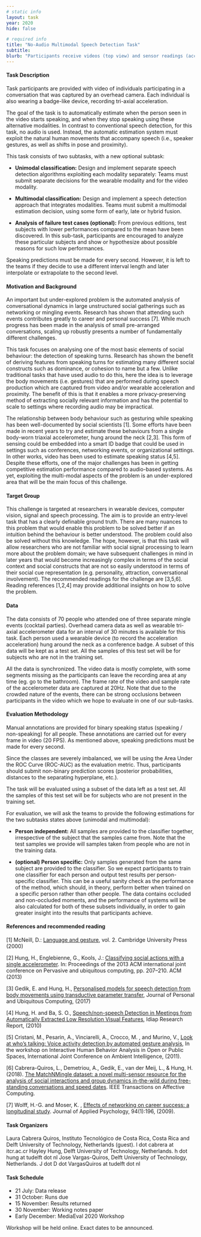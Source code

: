 ```yaml
---
# static info
layout: task
year: 2020
hide: false

# required info
title: "No-Audio Multimodal Speech Detection Task"
subtitle:
blurb: "Participants receive videos (top view) and sensor readings (acceleration and proximity) of people having conversations in a natural social setting and are required to detect speaking turns. No audio signal is available for use. The task encourages research on better privacy preservation during recordings made to study social interactions, and has the potential to scale to settings where recording audio may be impractical."
---
```


<!-- # please respect the structure below-->


#### Task Description

Task participants are provided with video of individuals participating in a conversation that was captured by an overhead camera. Each individual is also wearing a badge-like device, recording tri-axial acceleration.

The goal of the task is to automatically estimate when the person seen in the video starts speaking, and when they stop speaking using these alternative modalities. In contrast to conventional speech detection, for this task, no audio is used. Instead, the automatic estimation system must exploit the natural human movements that accompany speech (i.e., speaker gestures, as well as shifts in pose and proximity).

This task consists of two subtasks, with a new optional subtask:

* **Unimodal classification:** Design and implement separate speech detection algorithms exploiting each modality separately: Teams must submit separate decisions for the wearable modality and for the video modality.

* **Multimodal classification:** Design and implement a speech detection approach that integrates modalities. Teams must submit a multimodal estimation decision, using some form of early, late or hybrid fusion.

* **Analysis of failure test cases (optional):** From previous editions, test subjects with lower performances compared to the mean have been discovered. In this sub-task, participants are encouraged to analyze these particular subjects and show or hypothesize about possible reasons for such low performances. 

Speaking predictions must be made for every second. However, it is left to the teams if they decide to use a different interval length and later interpolate or extrapolate to the second level.


#### Motivation and Background

An important but under-explored problem is the automated analysis of conversational dynamics in large unstructured social gatherings such as networking or mingling events. Research has shown that attending such events contributes greatly to career and personal success [7]. While much progress has been made in the analysis of small pre-arranged conversations, scaling up robustly presents a number of fundamentally different challenges.

This task focuses on analysing one of the most basic elements of social behaviour: the detection of speaking turns. Research has shown the benefit of deriving features from speaking turns for estimating many different social constructs such as dominance, or cohesion to name but a few. Unlike traditional tasks that have used audio to do this, here the idea is to leverage the body movements (i.e. gestures) that are performed during speech production which are captured from video and/or wearable acceleration and proximity. The benefit of this is that it enables a more privacy-preserving method of extracting socially relevant information and has the potential to scale to settings where recording audio may be impractical.

The relationship between body behaviour such as gesturing while speaking has been well-documented by social scientists [1]. Some efforts have been made in recent years to try and estimate these behaviours from a single body-worn triaxial accelerometer, hung around the neck [2,3]. This form of sensing could be embedded into a smart ID badge that could be used in settings such as conferences, networking events, or organizational settings. In other works, video has been used to estimate speaking status [4,5]. Despite these efforts, one of the major challenges has been in getting competitive estimation performance compared to audio-based systems. As yet, exploiting the multi-modal aspects of the problem is an under-explored area that will be the main focus of this challenge.


#### Target Group

This challenge is targeted at researchers in wearable devices, computer vision, signal and speech processing. The aim is to provide an entry-level task that has a clearly definable ground truth. There are many nuances to this problem that would enable this problem to be solved better if an intuition behind the behaviour is better understood. The problem could also be solved without this knowledge. The hope, however, is that this task will allow researchers who are not familiar with social signal processing to learn more about the problem domain; we have subsequent challenges in mind in later years that would become increasingly complex in terms of the social context and social constructs that are not so easily understood in terms of their social cue representation (e.g. personality, attraction, conversational involvement). The recommended readings for the challenge are [3,5,6]. Reading references [1,2,4] may provide additional insights on how to solve the problem.


#### Data

The data consists of 70 people who attended one of three separate mingle events (cocktail parties). Overhead camera data as well as wearable tri-axial accelerometer data for an interval of 30 minutes is available for this task. Each person used a wearable device (to record the acceleration acceleration) hung around the neck as a conference badge. A subset of this data will be kept as a test set. All the samples of this test set will be for subjects who are not in the training set.

All the data is synchronized. The video data is mostly complete, with some segments missing as the participants can leave the recording area at any time (eg. go to the bathroom). The frame rate of the video and sample rate of the accelerometer data are captured at 20Hz. Note that due to the crowded nature of the events, there can be strong occlusions between participants in the video which we hope to evaluate in one of our sub-tasks.


#### Evaluation Methodology

Manual annotations are provided for binary speaking status (speaking / non-speaking) for all people. These annotations are carried out for every frame in video (20 FPS). As mentioned above, speaking predictions must be made for every second.

Since the classes are severely imbalanced, we will be using the Area Under the ROC Curve (ROC-AUC) as the evaluation metric. Thus, participants should submit non-binary prediction scores (posterior probabilities, distances to the separating hyperplane, etc.).

The task will be evaluated using a subset of the data left as a test set. All the samples of this test set will be for subjects who are not present in the training set.

For evaluation, we will ask the teams to provide the following estimations for the two subtasks states above (unimodal and multimodal):

* **Person independent:** All samples are provided to the classifier together, irrespective of the subject that the samples came from. Note that the test samples we provide will samples taken from people who are not in the training data.

* **(optional) Person specific:** Only samples generated from the same subject are provided to the classifier. So we expect participants to train one classifier for each person and output test results per person-specific classifier. This can be a useful sanity check as the performance of the method, which should, in theory, perform better when trained on a specific person rather than other people.
The data contains occluded and non-occluded moments, and the performance of systems will be also calculated for both of these subsets individually, in order to gain greater insight into the results that participants achieve.


#### References and recommended reading
<!-- # Please use the ACM format for references https://www.acm.org/publications/authors/reference-formatting (but no DOI needed)-->
<!-- # The paper title should be a hyperlink leading to the paper online-->
[1] McNeill, D.: [Language and gesture](https://www.cambridge.org/core/books/language-and-gesture/2D216A21B6484304C347FFB0DFCC39BB), vol. 2. Cambridge University Press (2000)

[2] Hung, H., Englebienne, G., Kools, J.: [Classifying social actions with a single accelerometer](https://dl.acm.org/doi/pdf/10.1145/2493432.2493513?casa_token=rB1te_mCb3wAAAAA:dTnFrRm1YqAOVqsixGmJu_Xc1fKZQfhLbuju5meZnMMj1C15xzSQ0yBvnE5Nw3SFnSnXdC9ls3ZEC1M). In: Proceedings of the 2013 ACM international joint conference on Pervasive and ubiquitous computing, pp. 207–210. ACM (2013)

[3] Gedik, E. and Hung, H., [Personalised models for speech detection from body movements using transductive parameter transfer](https://link.springer.com/article/10.1007/s00779-017-1006-4), Journal of Personal and Ubiquitous Computing, (2017)

[4] Hung, H. and Ba, S. O., [Speech/non-speech Detection in Meetings from Automatically Extracted Low Resolution Visual Features](https://infoscience.epfl.ch/record/146060), Idiap Research Report, (2010)

[5] Cristani, M., Pesarin, A., Vinciarelli, A., Crocco, M. , and Murino, V., [Look at who’s talking: Voice activity detection by automated gesture analysis](https://d1wqtxts1xzle7.cloudfront.net/8048683/gestures.pdf?1327801984=&response-content-disposition=inline%3B+filename%3DLook_at_whos_talking_Voice_activity_dete.pdf&Expires=1594664408&Signature=ea8pxw-LIng563aOFzxmlug-7SJqjNvizHJ1UY1kY-ANJ8qq8XS0~EBhOvKVaTT1KgAoducvgJHOdh7md3~jYFqBqcVV7QGsKRt8H5s1Ni0m7yOndhI5Acm6RAJzOUsHCubP3LsyzdClZ5sAP769KLVubpaweNw5uvUJzw8kbOTijVzF7rET4aOmc4FY7m0avFzi4jlYr65kJm5jIG1AOOfY7gycMbhYfJalg4n7C4H2X7Xyt-IqvDfHnpuxSK6Hj4pljfTn8wuFJjt6OTeDmA7jNlyiRMqhpuuvhhoK94N2~Zq1KFe6H4wDGH1BjWSGZwfwkBpL4J3J2BzGJdVCtw__&Key-Pair-Id=APKAJLOHF5GGSLRBV4ZA), In the workshop on Interactive Human Behavior Analysis in Open or Public Spaces, International Joint Conference on Ambient Intelligence, (2011).

[6] Cabrera-Quiros, L., Demetriou, A., Gedik, E., van der Meij, L., & Hung, H. (2018). [The MatchNMingle dataset: a novel multi-sensor resource for the analysis of social interactions and group dynamics in-the-wild during free-standing conversations and speed dates](http://homepage.tudelft.nl/3e2t5/MatchNMingle.pdf). IEEE Transactions on Affective Computing.

[7] Wolff, H.-G. and Moser, K. , [Effects of networking on career success: a longitudinal study](http://homepages.se.edu/cvonbergen/files/2013/01/Effects-of-Networking-on-Career-Success_A-Longitudinal-Study.pdf). Journal of Applied Psychology, 94(1):196, (2009).


#### Task Organizers
<!-- # add the email address of the contact organizer-->
Laura Cabrera Quiros,  Instituto Tecnológico de Costa Rica, Costa Rica and Delft University of Technology, Netherlands (guest). l dot cabrera at itcr.ac.cr
Hayley Hung, Delft University of Technology, Netherlands. h dot hung at tudelft dot nl
Jose Vargas-Quiros, Delft University of Technology, Netherlands. J dot D dot VargasQuiros at tudelft dot nl

<!--#### Task Auxiliaries
 # if there are people helping with the task, but are not bearing the main responsibility for the task, they are auxiliaries. Please delete this heading if you have no auxiliaries-->

#### Task Schedule
* 21 July: Data release <!-- # Replace XX with your date. Latest possible is 31 July-->
* 31 October: Runs due <!-- # Replace XX with your date. Latest possible is 31 October-->
* 15 November: Results returned  <!-- Fixed. Please do not change-->
* 30 November: Working notes paper  <!-- Fixed. Please do not change-->
* Early December: MediaEval 2020 Workshop <!-- Fixed. Please do not change-->

Workshop will be held online. Exact dates to be announced.
